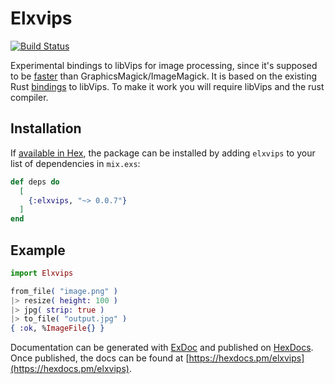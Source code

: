 # Elxvips
[![Build Status](https://travis-ci.org/dpostolachi/elxvips.png?branch=master)](https://travis-ci.org/dpostolachi/elxvips)

Experimental bindings to libVips for image processing, since it's supposed to be [faster](https://github.com/libvips/libvips/wiki/Speed-and-memory-use) than GraphicsMagick/ImageMagick. It is based on the existing Rust [bindings](https://github.com/augustocdias/libvips-rust-bindings) to libVips. To make it work you will require libVips and the rust compiler.

## Installation

If [available in Hex](https://hex.pm/packages/elxvips), the package can be installed
by adding `elxvips` to your list of dependencies in `mix.exs`:

```elixir
def deps do
  [
    {:elxvips, "~> 0.0.7"}
  ]
end
```

## Example

```elixir
import Elxvips

from_file( "image.png" )
|> resize( height: 100 )
|> jpg( strip: true )
|> to_file( "output.jpg" )
{ :ok, %ImageFile{} }
```

Documentation can be generated with [ExDoc](https://github.com/elixir-lang/ex_doc)
and published on [HexDocs](https://hexdocs.pm). Once published, the docs can
be found at [https://hexdocs.pm/elxvips](https://hexdocs.pm/elxvips).

